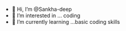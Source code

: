 - 👋 Hi, I’m @Sankha-deep
- 👀 I’m interested in ... coding
- 🌱 I’m currently learning ...basic coding skills

<!---
Sankha-deep/Sankha-deep is a ✨ special ✨ repository because its `README.md` (this file) appears on your GitHub profile.
You can click the Preview link to take a look at your changes.
--->
